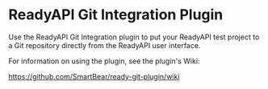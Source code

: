 
# ReadyAPI Git Integration Plugin

Use the ReadyAPI Git Integration plugin to put your ReadyAPI test project to a Git repository directly from the ReadyAPI user interface.

For information on using the plugin, see the plugin's Wiki:

https://github.com/SmartBear/ready-git-plugin/wiki
